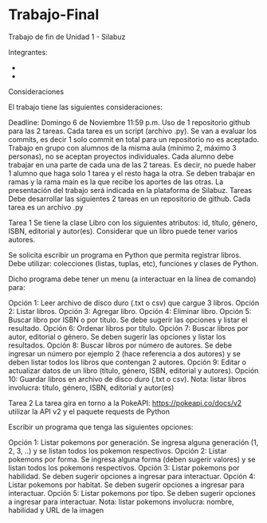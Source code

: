 # Trabajo-Final
Trabajo de fin de Unidad 1 - Silabuz

Integrantes:

-
-



Consideraciones

El trabajo tiene las siguientes consideraciones:

Deadline: Domingo 6 de Noviembre 11:59 p.m.
Uso de 1 repositorio github para las 2 tareas. Cada tarea es un script (archivo .py).
Se van a evaluar los commits, es decir 1 solo commit en total para un repositorio no es aceptado.
Trabajo en grupo con alumnos de la misma aula (mínimo 2, máximo 3 personas), no se aceptan proyectos individuales.
Cada alumno debe trabajar en una parte de cada una de las 2 tareas. Es decir, no puede haber 1 alumno que haga solo 1 tarea y el resto haga la otra. Se deben trabajar en ramas y la rama main es la que recibe los aportes de las otras.
La presentación del trabajo será indicada en la plataforma de Silabuz.
Tareas
Debe desarrollar las siguientes 2 tareas en un repositorio de github. Cada tarea es un archivo .py

Tarea 1
Se tiene la clase Libro con los siguientes atributos: id, título, género, ISBN, editorial y autor(es). Considerar que un libro puede tener varios autores.

Se solicita escribir un programa en Python que permita registrar libros. Debe utilizar: colecciones (listas, tuplas, etc), funciones y clases de Python.

Dicho programa debe tener un menu (a interactuar en la línea de comando) para:

Opción 1: Leer archivo de disco duro (.txt o csv) que cargue 3 libros.
Opción 2: Listar libros.
Opción 3: Agregar libro.
Opción 4: Eliminar libro.
Opción 5: Buscar libro por ISBN o por título. Se debe sugerir las opciones y listar el resultado.
Opción 6: Ordenar libros por título.
Opción 7: Buscar libros por autor, editorial o género. Se deben sugerir las opciones y listar los resultados.
Opción 8: Buscar libros por número de autores. Se debe ingresar un número por ejemplo 2 (hace referencia a dos autores) y se deben listar todos los libros que contengan 2 autores.
Opción 9: Editar o actualizar datos de un libro (título, género, ISBN, editorial y autores).
Opción 10: Guardar libros en archivo de disco duro (.txt o csv).
Nota: listar libros involucra: título, género, ISBN, editorial y autor(es)

Tarea 2
La tarea gira en torno a la PokeAPI: https://pokeapi.co/docs/v2 utilizar la API v2 y el paquete requests de Python

Escribir un programa que tenga las siguientes opciones:

Opción 1: Listar pokemons por generación. Se ingresa alguna generación (1, 2, 3, ..) y se listan todos los pokemon respectivos.
Opción 2: Listar pokemons por forma. Se ingresa alguna forma (deben sugerir valores) y se listan todos los pokemons respectivos.
Opción 3: Listar pokemons por habilidad. Se deben sugerir opciones a ingresar para interactuar.
Opción 4: Listar pokemons por habitat. Se deben sugerir opciones a ingresar para interactuar.
Opción 5: Listar pokemons por tipo. Se deben sugerir opciones a ingresar para interactuar.
Nota: listar pokemons involucra: nombre, habilidad y URL de la imagen